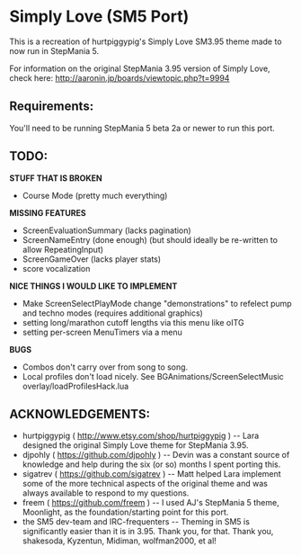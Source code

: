 Simply Love (SM5 Port)
======================

This is a recreation of hurtpiggypig's Simply Love SM3.95 theme made to now run in StepMania 5.

For information on the original StepMania 3.95 version of Simply Love, check here:
http://aaronin.jp/boards/viewtopic.php?t=9994



Requirements:
-------------
You'll need to be running StepMania 5 beta 2a or newer to run this port.



TODO:
-----

**STUFF THAT IS BROKEN**

* Course Mode (pretty much everything)


**MISSING FEATURES**

* ScreenEvaluationSummary (lacks pagination)
* ScreenNameEntry (done enough) (but should ideally be re-written to allow RepeatingInput)
* ScreenGameOver (lacks player stats)
* score vocalization


**NICE THINGS I WOULD LIKE TO IMPLEMENT**

* Make ScreenSelectPlayMode change "demonstrations" to refelect pump and techno modes (requires additional graphics)
* setting long/marathon cutoff lengths via this menu like oITG
* setting per-screen MenuTimers via a menu


**BUGS**

* Combos don't carry over from song to song.
* Local profiles don't load nicely.  See BGAnimations/ScreenSelectMusic overlay/loadProfilesHack.lua


ACKNOWLEDGEMENTS:
----------------

* hurtpiggypig ( http://www.etsy.com/shop/hurtpiggypig ) -- Lara designed the original Simply Love theme for StepMania 3.95.
* djpohly ( https://github.com/djpohly ) -- Devin was a constant source of knowledge and help during the six (or so) months I spent porting this.
* sigatrev ( https://github.com/sigatrev ) -- Matt helped Lara implement some of the more technical aspects of the original theme and was always available to respond to my questions.
* freem ( https://github.com/freem ) -- I used AJ's StepMania 5 theme, Moonlight, as the foundation/starting point for this port.
* the SM5 dev-team and IRC-frequenters -- Theming in SM5 is significantly easier than it is in 3.95.  Thank you, for that.  Thank you, shakesoda, Kyzentun, Midiman, wolfman2000, et al!
